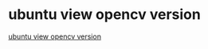 # ubuntu view opencv version
[ubuntu view opencv version](https://aiwithcloud.com/2022/09/15/ubuntu_view_opencv_version/)